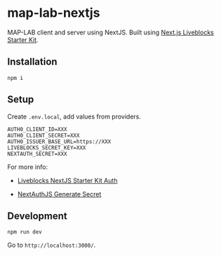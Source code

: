 # map-lab-nextjs

MAP-LAB client and server using NextJS. Built using
[Next.js Liveblocks Starter Kit](https://liveblocks.io/starter-kit).

## Installation

`npm i`

## Setup

Create `.env.local`, add values from providers.

```
AUTH0_CLIENT_ID=XXX
AUTH0_CLIENT_SECRET=XXX
AUTH0_ISSUER_BASE_URL=https://XXX
LIVEBLOCKS_SECRET_KEY=XXX
NEXTAUTH_SECRET=XXX
```

For more info:

- [Liveblocks NextJS Starter Kit Auth](https://liveblocks.io/docs/guides/nextjs-starter-kit#authentication)

- [NextAuthJS Generate Secret](https://next-auth.js.org/configuration/options#secret)

## Development

`npm run dev`

Go to `http://localhost:3000/`.
